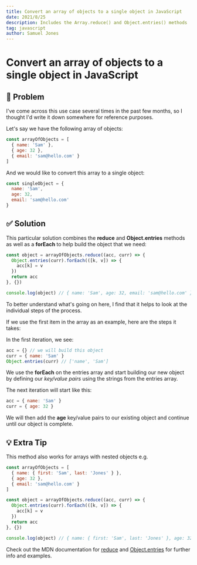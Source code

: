 ```yaml
---
title: Convert an array of objects to a single object in JavaScript
date: 2021/8/25
description: Includes the Array.reduce() and Object.entries() methods
tag: javascript
author: Samuel Jones
---
```


# Convert an array of objects to a single object in JavaScript

<h2><span role="img" aria-label="thinking">🤔</span> Problem</h2>

I've come across this use case several times in the past few months, so I thought I'd write it down somewhere for reference purposes.

Let's say we have the following array of objects:<br />

```javascript
const arrayOfObjects = [
  { name: 'Sam' },
  { age: 32 },
  { email: 'sam@hello.com' }
]
```

And we would like to convert this array to a single object:<br />

```javascript
const singleObject = {
  name: 'Sam',
  age: 32,
  email: 'sam@hello.com'
}
```

<h2><span role="img" aria-label="checkmark">✅ </span> Solution</h2>

This particular solution combines the **reduce** and **Object.entries** methods
as well as a **forEach** to help build the object that we need:

```javascript
const object = arrayOfObjects.reduce((acc, curr) => {
  Object.entries(curr).forEach(([k, v]) => {
    acc[k] = v
  })
  return acc
}, {})

console.log(object) // { name: 'Sam', age: 32, email: 'sam@hello.com' }
```

To better understand what's going on here, I find that it helps to look at the individual steps of the process.

If we use the first item in the array as an example, here are the steps it takes:

In the first iteration, we see:

```javascript
acc = {} // we will build this object
curr = { name: 'Sam' }
Object.entries(curr) // ['name', 'Sam']
```

We use the **forEach** on the entries array and start building our new object by defining our _key/value pairs_ using the strings from the entries array.

The next iteration will start like this:

```javascript
acc = { name: 'Sam' }
curr = { age: 32 }
```

We will then add the **age** key/value pairs to our existing object and continue until our object is complete.

<h2><span role="img" aria-label="lightbulb">💡 </span> Extra Tip</h2>

This method also works for arrays with nested objects e.g.

```javascript
const arrayOfObjects = [
  { name: { first: 'Sam', last: 'Jones' } },
  { age: 32 },
  { email: 'sam@hello.com' }
]

const object = arrayOfObjects.reduce((acc, curr) => {
  Object.entries(curr).forEach(([k, v]) => {
    acc[k] = v
  })
  return acc
}, {})

console.log(object) // { name: { first: 'Sam', last: 'Jones' }, age: 32, email: 'sam@hello.com' }
```

Check out the MDN documentation for [reduce](https://developer.mozilla.org/en-US/docs/Web/JavaScript/Reference/Global_Objects/Array/Reduce) and [Object.entries](https://developer.mozilla.org/en-US/docs/Web/JavaScript/Reference/Global_Objects/Object/entries) for further info and examples.
